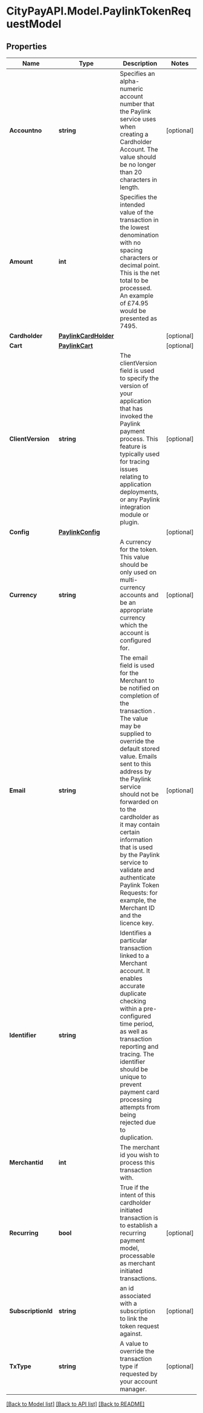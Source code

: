 # CityPayAPI.Model.PaylinkTokenRequestModel

## Properties

Name | Type | Description | Notes
------------ | ------------- | ------------- | -------------
**Accountno** | **string** | Specifies an alpha-numeric account number that the Paylink service uses when creating a Cardholder Account. The value should be no longer than 20 characters in length. | [optional] 
**Amount** | **int** | Specifies the intended value of the transaction in the lowest denomination with no spacing characters or decimal point. This is the net total to be processed. An example of £74.95 would be presented as 7495. | 
**Cardholder** | [**PaylinkCardHolder**](PaylinkCardHolder.md) |  | [optional] 
**Cart** | [**PaylinkCart**](PaylinkCart.md) |  | [optional] 
**ClientVersion** | **string** | The clientVersion field is used to specify the version of your application that has invoked the Paylink payment process. This feature is typically used for tracing issues relating to application deployments, or any Paylink integration module or plugin. | [optional] 
**Config** | [**PaylinkConfig**](PaylinkConfig.md) |  | [optional] 
**Currency** | **string** | A currency for the token. This value should be only used on multi-currency accounts and be an appropriate currency which the account is configured for. | [optional] 
**Email** | **string** | The email field is used for the Merchant to be notified on completion of the transaction . The value may be supplied to override the default stored value. Emails sent to this address by the Paylink service should not be forwarded on to the cardholder as it may contain certain information that is used by the Paylink service to validate and authenticate Paylink Token Requests: for example, the Merchant ID and the licence key.  | [optional] 
**Identifier** | **string** | Identifies a particular transaction linked to a Merchant account. It enables accurate duplicate checking within a pre-configured time period, as well as transaction reporting and tracing. The identifier should be unique to prevent payment card processing attempts from being rejected due to duplication.  | 
**Merchantid** | **int** | The merchant id you wish to process this transaction with. | 
**Recurring** | **bool** | True if the intent of this cardholder initiated transaction is to establish a recurring payment model, processable as merchant initiated transactions. | [optional] 
**SubscriptionId** | **string** | an id associated with a subscription to link the token request against. | [optional] 
**TxType** | **string** | A value to override the transaction type if requested by your account manager. | [optional] 

[[Back to Model list]](../README.md#documentation-for-models) [[Back to API list]](../README.md#documentation-for-api-endpoints) [[Back to README]](../README.md)

